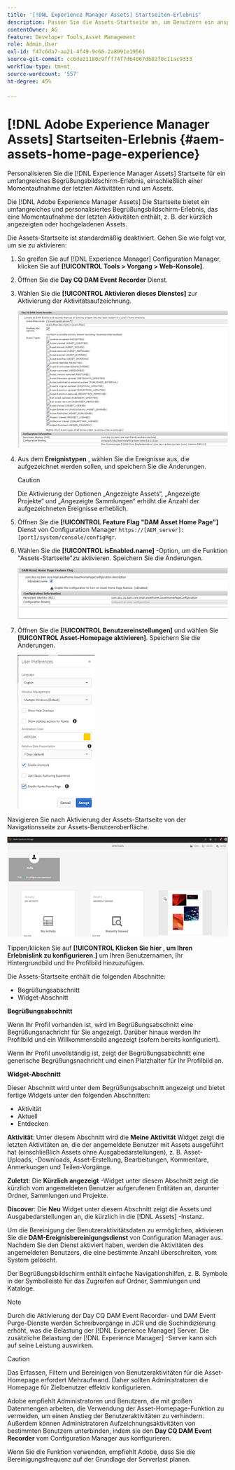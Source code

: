 ```yaml
---
title: '[!DNL Experience Manager Assets] Startseiten-Erlebnis'
description: Passen Sie die Assets-Startseite an, um Benutzern ein ansprechendes Erlebnis auf dem Willkommensbildschirm zu bieten, einschließlich einer Übersicht der letzten Aktivitäten rund um Assets.
contentOwner: AG
feature: Developer Tools,Asset Management
role: Admin,User
exl-id: f47c6da7-aa21-4f49-9c66-2a8091e19561
source-git-commit: cc6de21180c9fff74f7d64067db82f0c11ac9333
workflow-type: tm+mt
source-wordcount: '557'
ht-degree: 45%

---
```


# [!DNL Adobe Experience Manager Assets] Startseiten-Erlebnis {#aem-assets-home-page-experience}

Personalisieren Sie die [!DNL Experience Manager Assets] Startseite für ein umfangreiches Begrüßungsbildschirm-Erlebnis, einschließlich einer Momentaufnahme der letzten Aktivitäten rund um Assets.

Die [!DNL Adobe Experience Manager Assets] Die Startseite bietet ein umfangreiches und personalisiertes Begrüßungsbildschirm-Erlebnis, das eine Momentaufnahme der letzten Aktivitäten enthält, z. B. der kürzlich angezeigten oder hochgeladenen Assets.

Die Assets-Startseite ist standardmäßig deaktiviert. Gehen Sie wie folgt vor, um sie zu aktivieren:

1. So greifen Sie auf [!DNL Experience Manager] Configuration Manager, klicken Sie auf **[!UICONTROL Tools > Vorgang > Web-Konsole]**.
1. Öffnen Sie die **Day CQ DAM Event Recorder** Dienst.
1. Wählen Sie die **[!UICONTROL Aktivieren dieses Dienstes]** zur Aktivierung der Aktivitätsaufzeichnung.

   ![chlimage_1-250](assets/chlimage_1-250.png)

1. Aus dem **Ereignistypen** , wählen Sie die Ereignisse aus, die aufgezeichnet werden sollen, und speichern Sie die Änderungen.

   >[!CAUTION]
   >
   >Die Aktivierung der Optionen „Angezeigte Assets“, „Angezeigte Projekte“ und „Angezeigte Sammlungen“ erhöht die Anzahl der aufgezeichneten Ereignisse erheblich.

1. Öffnen Sie die **[!UICONTROL Feature Flag &quot;DAM Asset Home Page&quot;]** Dienst von Configuration Manager `https://[AEM_server]:[port]/system/console/configMgr`.
1. Wählen Sie die **[!UICONTROL isEnabled.name]** -Option, um die Funktion &quot;Assets-Startseite&quot;zu aktivieren. Speichern Sie die Änderungen.

   ![chlimage_1-251](assets/chlimage_1-251.png)

1. Öffnen Sie die **[!UICONTROL Benutzereinstellungen]** und wählen Sie **[!UICONTROL Asset-Homepage aktivieren]**. Speichern Sie die Änderungen.

   ![user_Preferences](assets/user_preferences.png)

Navigieren Sie nach Aktivierung der Assets-Startseite von der Navigationsseite zur Assets-Benutzeroberfläche.

![home_page](assets/home_page.png)

Tippen/klicken Sie auf **[!UICONTROL Klicken Sie hier , um Ihren Erlebnislink zu konfigurieren.]** um Ihren Benutzernamen, Ihr Hintergrundbild und Ihr Profilbild hinzuzufügen.

Die Assets-Startseite enthält die folgenden Abschnitte:

* Begrüßungsabschnitt
* Widget-Abschnitt

**Begrüßungsabschnitt** 

Wenn Ihr Profil vorhanden ist, wird im Begrüßungsabschnitt eine Begrüßungsnachricht für Sie angezeigt. Darüber hinaus werden Ihr Profilbild und ein Willkommensbild angezeigt (sofern bereits konfiguriert).

Wenn Ihr Profil unvollständig ist, zeigt der Begrüßungsabschnitt eine generische Begrüßungsnachricht und einen Platzhalter für Ihr Profilbild an.

**Widget-Abschnitt** 

Dieser Abschnitt wird unter dem Begrüßungsabschnitt angezeigt und bietet fertige Widgets unter den folgenden Abschnitten:

* Aktivität
* Aktuell
* Entdecken

**Aktivität**: Unter diesem Abschnitt wird die **Meine Aktivität** Widget zeigt die letzten Aktivitäten an, die der angemeldete Benutzer mit Assets ausgeführt hat (einschließlich Assets ohne Ausgabedarstellungen), z. B. Asset-Uploads, -Downloads, Asset-Erstellung, Bearbeitungen, Kommentare, Anmerkungen und Teilen-Vorgänge.

**Zuletzt**: Die **Kürzlich angezeigt** -Widget unter diesem Abschnitt zeigt die kürzlich vom angemeldeten Benutzer aufgerufenen Entitäten an, darunter Ordner, Sammlungen und Projekte.

**Discover**: Die **Neu** Widget unter diesem Abschnitt zeigt die Assets und Ausgabedarstellungen an, die kürzlich in die [!DNL Assets] -Instanz.

Um die Bereinigung der Benutzeraktivitätsdaten zu ermöglichen, aktivieren Sie die **DAM-Ereignisbereinigungsdienst** von Configuration Manager aus. Nachdem Sie den Dienst aktiviert haben, werden die Aktivitäten des angemeldeten Benutzers, die eine bestimmte Anzahl überschreiten, vom System gelöscht.

Der Begrüßungsbildschirm enthält einfache Navigationshilfen, z. B. Symbole in der Symbolleiste für das Zugreifen auf Ordner, Sammlungen und Kataloge.

>[!NOTE]
>
>Durch die Aktivierung der Day CQ DAM Event Recorder- und DAM Event Purge-Dienste werden Schreibvorgänge in JCR und die Suchindizierung erhöht, was die Belastung der [!DNL Experience Manager] Server. Die zusätzliche Belastung der [!DNL Experience Manager] -Server kann sich auf seine Leistung auswirken.

>[!CAUTION]
>
>Das Erfassen, Filtern und Bereinigen von Benutzeraktivitäten für die Asset-Homepage erfordert Mehraufwand. Daher sollten Administratoren die Homepage für Zielbenutzer effektiv konfigurieren.
>
>Adobe empfiehlt Administratoren und Benutzern, die mit großen Datenmengen arbeiten, die Verwendung der Asset-Homepage-Funktion zu vermeiden, um einen Anstieg der Benutzeraktivitäten zu verhindern. Außerdem können Administratoren Aufzeichnungsaktivitäten von bestimmten Benutzern unterbinden, indem sie den **Day CQ DAM Event Recorder** vom Configuration Manager aus konfigurieren.
>
>Wenn Sie die Funktion verwenden, empfiehlt Adobe, dass Sie die Bereinigungsfrequenz auf der Grundlage der Serverlast planen.
